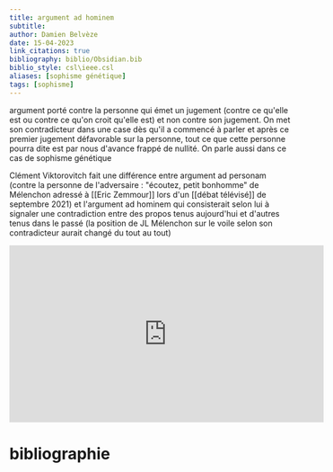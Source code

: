 ```yaml
---
title: argument ad hominem
subtitle:
author: Damien Belvèze
date: 15-04-2023
link_citations: true
bibliography: biblio/Obsidian.bib
biblio_style: csl\ieee.csl
aliases: [sophisme génétique]
tags: [sophisme]
---
```


argument porté contre la personne qui émet un jugement (contre ce qu'elle est ou contre ce qu'on croit qu'elle est) et non contre son jugement. 
On met son contradicteur dans une case dès qu'il a commencé à parler et après ce premier jugement défavorable sur la personne, tout ce que cette personne pourra dite est par nous  d'avance frappé de nullité. On parle aussi dans ce cas de sophisme génétique

Clément Viktorovitch fait une différence entre argument ad personam (contre la personne de l'adversaire : "écoutez, petit bonhomme" de Mélenchon adressé à [[Eric Zemmour]] lors d'un [[débat télévisé]] de septembre 2021) et l'argument ad hominem qui consisterait selon lui à signaler une contradiction entre des propos tenus aujourd'hui et d'autres tenus dans le passé (la position de JL Mélenchon sur le voile selon son contradicteur aurait changé du tout au tout)

<iframe width="560" height="315" src="https://www.youtube.com/embed/9NWaXr4UgsE?controls=0&amp;start=59" title="YouTube video player" frameborder="0" allow="accelerometer; autoplay; clipboard-write; encrypted-media; gyroscope; picture-in-picture" allowfullscreen></iframe>






# bibliographie



